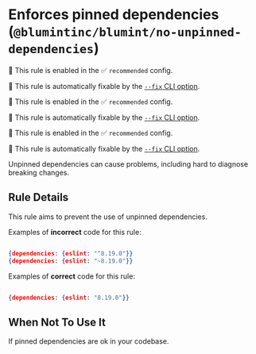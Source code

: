 # Enforces pinned dependencies (`@blumintinc/blumint/no-unpinned-dependencies`)

💼 This rule is enabled in the ✅ `recommended` config.

🔧 This rule is automatically fixable by the [`--fix` CLI option](https://eslint.org/docs/latest/user-guide/command-line-interface#--fix).

<!-- end auto-generated rule header -->

💼 This rule is enabled in the ✅ `recommended` config.

🔧 This rule is automatically fixable by the [`--fix` CLI option](https://eslint.org/docs/latest/user-guide/command-line-interface#--fix).

<!-- end auto-generated rule header -->

💼 This rule is enabled in the ✅ `recommended` config.

🔧 This rule is automatically fixable by the [`--fix` CLI option](https://eslint.org/docs/latest/user-guide/command-line-interface#--fix).

<!-- end auto-generated rule header -->

Unpinned dependencies can cause problems, including hard to diagnose breaking changes.

## Rule Details

This rule aims to prevent the use of unpinned dependencies.

Examples of **incorrect** code for this rule:

```json

{dependencies: {eslint: "^8.19.0"}}
{dependencies: {eslint: "~8.19.0"}}

```

Examples of **correct** code for this rule:

```json

{dependencies: {eslint: "8.19.0"}}

```

## When Not To Use It

If pinned dependencies are ok in your codebase.
